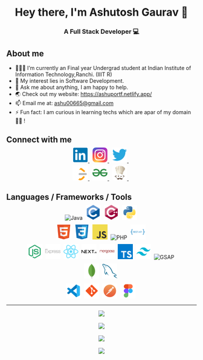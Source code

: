# <div align="center">Hey there, I'm Ashutosh Gaurav 👋</div>

### <div align="center">A Full Stack Developer 💻</div>

## About me
- 👨🏽‍💻 I’m currently an Final year Undergrad student at Indian Institute of Information Technology,Ranchi. (IIIT R)
- 🤔 My interest lies in Software Development.
- 💬 Ask me about anything, I am happy to help.
- 🌏 Check out my website: https://ashuportf.netlify.app/
- 📫 Email me at: ashu00665@gmail.com
- ⚡ Fun fact: I am curious in learning techs which are apar of my domain👨‍💻 !

## Connect with me
<p align="center" style="margin-top:-10px">
  <a href="https://www.linkedin.com/in/ashutosh-gaurav-2abba7215/">
    <img src="assets/LinkedIn.png" alt="LinkedIn" height="40" style="border-radius:5px;">
  </a>&nbsp;
  <a href="https://www.instagram.com/_ashu91/">
    <img src="assets/Instagram.png" alt="Instagram" height="40">
  </a>&nbsp;
  <a href="https://x.com/ashu_2903">
    <img src="assets/Twitter.png" alt="Twitter" height="40">
  </a>&nbsp;
</p>
<p align="center" style="margin-top:-10px">
  <a href="https://leetcode.com/u/ashu0306/">
    <img src="assets/Leetcode.png" alt="Leetcode" height="40">
  </a>&nbsp;
  <a href="https://www.geeksforgeeks.org/user/ashu3421/">
    <img src="assets/GFG.png" alt="GFG" height="40">
  </a>&nbsp;
  <a href="https://www.codechef.com/users/ashu3421">
    <img src="assets/Codechef.png" alt="Codechef" height="40" style="border-radius:5px;">
  </a>&nbsp;
</p>

## Languages / Frameworks / Tools
<p align="center" style="margin-top:-10px">
  <img src="assets/Java.png" alt="Java" height="40">&nbsp;
  <img src="assets/C.png" alt="C" height="40">&nbsp;
  <img src="assets/C++Alt.png" alt="CPP" height="40">&nbsp;
  <img src="assets/Python.png" alt="Python" height="40">&nbsp;
</p>
<p align="center" style="margin-top:-5px">
  <img src="assets/HTML.png" alt="HTML" height="40">&nbsp;
  <img src="assets/CSS.png" alt="CSS" height="40">&nbsp;
  <img src="assets/JavaScript.png" alt="JavaScript" height="40">&nbsp;
  <img src="assets/PHP.png" alt="PHP" height="40">&nbsp;
  <img src="assets/RESTAPI.png" alt="RESTAPI" height="40">&nbsp;
</p>
<p align="center" style="margin-top:-5px">
  <img src="assets/Node.png" alt="NodeJS" height="40">&nbsp;
  <img src="assets/Express.png" alt="ExpressJS" height="40">&nbsp;
  <img src="assets/React.png" alt="ReactJS" height="40">&nbsp;
  <img src="assets/Next.png" alt="NextJS" height="40">&nbsp;
  <img src="assets/Mongoose.png" alt="MongooseJS" height="40">&nbsp;
  <img src="assets/TypeScript.png" alt="TypeScript" height="40">&nbsp;
  <img src="assets/Tailwind.png" alt="Tailwind" height="40">&nbsp;
  <img src="assets/GSAP.png" alt="GSAP" height="40">&nbsp;
</p>
<p align="center" style="margin-top:-5px">
  <img src="assets/MongoDB.png" alt="MongoDB" height="40">&nbsp;
  <img src="assets/MySQL.png" alt="MySQL" height="40">&nbsp;
</p>
<p align="center" style="margin-top:-5px">
  <img src="assets/VS.png" alt="VS" height="40">&nbsp;
  <img src="assets/Git.png" alt="Git" height="40">&nbsp;
  <img src="assets/Postman.png" alt="Postman" height="40">&nbsp;
  <img src="assets/Figma.png" alt="Figma" height="40">&nbsp;
</p>

<hr>

<p align="center">
  <img src="https://komarev.com/ghpvc/?username=ashu6783">
</p>
<p align="center">
  <kbd><img src="https://github-readme-stats.vercel.app/api/top-langs/?username=ashu6783&theme=tokyonight"></kbd>
</p>
<p align="center">
  <kbd><img src="https://github-readme-streak-stats.herokuapp.com/?user=ashu6783&theme=tokyonight"></kbd>
</p>
<p align="center">
  <kbd><img src="https://github-readme-stats.vercel.app/api?username=ashu6783&theme=tokyonight&show_icons=true"></kbd>
</p>

